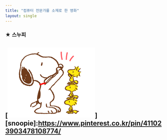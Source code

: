 ```yaml
--- 
title: "컴퓨터 전문가를 소재로 한 영화" 
layout: single
--- 
```

### ★ 스누피
[![snoopie](/assets/images/sticker.png)]
[snoopie]:https://www.pinterest.co.kr/pin/411023903478108774/
---
